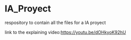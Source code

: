 # IA_Proyect
respository to contain all the files for a IA proyect

link to the explaining video:https://youtu.be/dOHkyoK92hU
